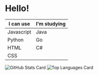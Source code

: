 # Hello!
| I can use | I'm studying |
| - | - |
| Javascript | Java |
| Python | Go |
| HTML | C# |
| CSS | |

![GitHub Stats Card](https://github-readme-stats.vercel.app/api?username=anmoti) ![Top Languages Card](https://github-readme-stats.vercel.app/api/top-langs/?username=anmoti)
